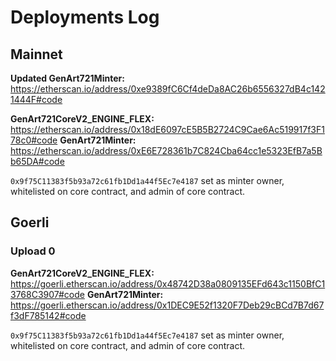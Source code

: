 # Deployments Log

## Mainnet

**Updated GenArt721Minter:** https://etherscan.io/address/0xe9389fC6Cf4deDa8AC26b6556327dB4c1421444F#code

**GenArt721CoreV2_ENGINE_FLEX:** https://etherscan.io/address/0x18dE6097cE5B5B2724C9Cae6Ac519917f3F178c0#code
**GenArt721Minter:** https://etherscan.io/address/0xE6E728361b7C824Cba64cc1e5323EfB7a5Bb65DA#code

`0x9f75C11383f5b93a72c61fb1Dd1a44f5Ec7e4187` set as minter owner, whitelisted on core contract, and admin of core contract.

## Goerli

### Upload 0

**GenArt721CoreV2_ENGINE_FLEX:** https://goerli.etherscan.io/address/0x48742D38a0809135EFd643c1150BfC13768C3907#code
**GenArt721Minter:** https://goerli.etherscan.io/address/0x1DEC9E52f1320F7Deb29cBCd7B7d67f3dF785142#code

`0x9f75C11383f5b93a72c61fb1Dd1a44f5Ec7e4187` set as minter owner, whitelisted on core contract, and admin of core contract.
